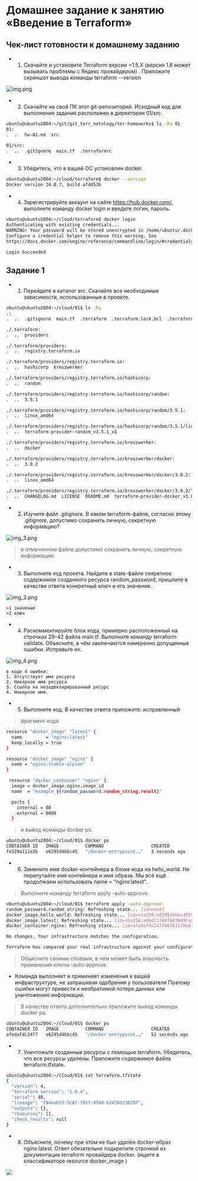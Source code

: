 # Домашнее задание к занятию «Введение в Terraform»

## Чек-лист готовности к домашнему заданию
* 1. Скачайте и установите Terraform версии =1.5.Х (версия 1.6 может вызывать проблемы с Яндекс провайдером) . Приложите скриншот вывода команды terraform --version

![img.png](Img/img.png)

* 2. Скачайте на свой ПК этот git-репозиторий. Исходный код для выполнения задания расположен в директории 01/src.

```bash
ubuntu@ubuntu2004:~/git/git_terr_netology/ter-homeworks$ ls -Ra 01
01:
.  ..  hw-01.md  src

01/src:
.  ..  .gitignore  main.tf  .terraformrc
```    

* 3.  Убедитесь, что в вашей ОС установлен docker.

```bash
ubuntu@ubuntu2004:~/cloud/terraform$ docker --version
Docker version 24.0.7, build afdd53b
```    

* 4. Зарегистрируйте аккаунт на сайте https://hub.docker.com/, выполните команду docker login и введите логин, пароль. 

```bash
ubuntu@ubuntu2004:~/cloud/terraform$ docker login
Authenticating with existing credentials...
WARNING! Your password will be stored unencrypted in /home/ubuntu/.docker/config.json.
Configure a credential helper to remove this warning. See
https://docs.docker.com/engine/reference/commandline/login/#credentials-store

Login Succeeded
```    

## Задание 1
* 1. Перейдите в каталог src. Скачайте все необходимые зависимости, использованные в проекте.

```bash
ubuntu@ubuntu2004:~/cloud/01$ ls -Ra
.:
.  ..  .gitignore  main.tf  .terraform  .terraform.lock.hcl  .terraformrc  terraform.tfstate

./.terraform:
.  ..  providers

./.terraform/providers:
.  ..  registry.terraform.io

./.terraform/providers/registry.terraform.io:
.  ..  hashicorp  kreuzwerker

./.terraform/providers/registry.terraform.io/hashicorp:
.  ..  random

./.terraform/providers/registry.terraform.io/hashicorp/random:
.  ..  3.5.1

./.terraform/providers/registry.terraform.io/hashicorp/random/3.5.1:
.  ..  linux_amd64

./.terraform/providers/registry.terraform.io/hashicorp/random/3.5.1/linux_amd64:
.  ..  terraform-provider-random_v3.5.1_x5

./.terraform/providers/registry.terraform.io/kreuzwerker:
.  ..  docker

./.terraform/providers/registry.terraform.io/kreuzwerker/docker:
.  ..  3.0.2

./.terraform/providers/registry.terraform.io/kreuzwerker/docker/3.0.2:
.  ..  linux_amd64

./.terraform/providers/registry.terraform.io/kreuzwerker/docker/3.0.2/linux_amd64:
.  ..  CHANGELOG.md  LICENSE  README.md  terraform-provider-docker_v3.0.2
```    

* 2. Изучите файл .gitignore. В каком terraform-файле, согласно этому .gitignore, допустимо сохранить личную, секретную информацию?

![img_3.png](Img/img_3.png)

> в отмеченном файле допустимо сохранить личную, секретную информацию

* 3. Выполните код проекта. Найдите в state-файле секретное содержимое созданного ресурса random_password, пришлите в качестве ответа конкретный ключ и его значение.

![img_2.png](Img/img_2.png)

    >1 значение
    >2 ключ

* 4. Раскомментируйте блок кода, примерно расположенный на строчках 29–42 файла main.tf. Выполните команду terraform validate. 
Объясните, в чём заключаются намеренно допущенные ошибки. Исправьте их.

![img_4.png](Img/img_4.png)

    в коде 4 ошибки:
    1. Отсутствует имя ресурса
    2. Неверное имя ресурса 
    3. Ссылка на незадекларированный ресурс
    4. Неверное имя.

* 5. Выполните код. В качестве ответа приложите: исправленный 
 

>фрагмент кода 

```bash
resource "docker_image" "latest" {
  name         = "nginx:latest"
  keep_locally = true
}

resource "docker_image" "nginx" {
  name = "nginx:stable-alpine"
}

 resource "docker_container" "nginx" {
  image = docker_image.nginx.image_id
  name  = "example_${random_password.random_string.result}"

  ports {
    internal = 80
    external = 8000
  }
```

> и вывод команды docker ps.

```bash
ubuntu@ubuntu2004:~/cloud/01$ docker ps
CONTAINER ID   IMAGE          COMMAND                  CREATED         STATUS         PORTS                  NAMES
fe329a111e2b   e6295d4bbc45   "/docker-entrypoint.…"   3 seconds ago   Up 2 seconds   0.0.0.0:8000->80/tcp   example_6P9JIAU5jb6TqKOB
```


* 6. Замените имя docker-контейнера в блоке кода на hello_world. 
Не перепутайте имя контейнера и имя образа. Мы всё ещё продолжаем использовать name = "nginx:latest". 
>Выполните команду terraform apply -auto-approve. 

```bash
ubuntu@ubuntu2004:~/cloud/01$ terraform apply -auto-approve
random_password.random_string: Refreshing state... [id=none]
docker_image.hello_world: Refreshing state... [id=sha256:e6295d4bbc4559ee7ed2e93830f4228a08af4114d7914db140a026f84e69adbbnginx:stable-alpine]
docker_image.latest: Refreshing state... [id=sha256:a6bd71f48f6839d9faae1f29d3babef831e76bc213107682c5cc80f0cbb30866nginx:latest]
docker_container.nginx: Refreshing state... [id=afedafdc2477b6f611fbb63a7ca2d26f50324485cc30663ea89b7084a729d335]

No changes. Your infrastructure matches the configuration.

Terraform has compared your real infrastructure against your configuration and found no differences, so no changes are needed.
```

> Объясните своими словами, в чём может быть опасность применения ключа -auto-approve. 

- Команда выполняет и применяет изменения к вашей инфраструктуре, не запрашивая одобрения у пользователя 
Поэтому ошибки могут привести к необратимой потере данных или уничтожению информации.

>В качестве ответа дополнительно приложите вывод команды docker ps.
```bash
ubuntu@ubuntu2004:~/cloud/01$ docker ps
CONTAINER ID   IMAGE          COMMAND                  CREATED          STATUS          PORTS                  NAMES
afedafdc2477   e6295d4bbc45   "/docker-entrypoint.…"   52 seconds ago   Up 51 seconds   0.0.0.0:8000->80/tcp   example_6P9JIAU5jb6TqKOB
```

* 7. Уничтожьте созданные ресурсы с помощью terraform. Убедитесь, что все ресурсы удалены. Приложите содержимое файла terraform.tfstate.
```bash
ubuntu@ubuntu2004:~/cloud/01$ cat terraform.tfstate
{
  "version": 4,
  "terraform_version": "1.6.4",
  "serial": 48,
  "lineage": "f94eab55-3c8f-f95f-9760-624360236297",
  "outputs": {},
  "resources": [],
  "check_results": null
}
```

* 8. Объясните, почему при этом не был удалён docker-образ nginx:latest. 
Ответ обязательно подкрепите строчкой из документации terraform провайдера docker. (ищите в классификаторе resource docker_image )

![](/home/ubuntu/git/git_my/Terra/Img/img5.png)
